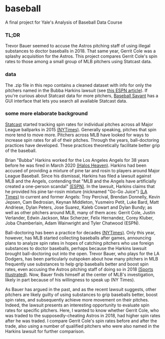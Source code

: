 # baseball

A final project for Yale's Analysis of Baseball Data Course

### TL;DR

Trevor Bauer seemed to accuse the Astros pitching staff of using illegal substances to doctor baseballs in 2018. That same year, Gerrit Cole was a splashy acquisition for the Astros. This project compares Gerrit Cole's spin rates to those among a small group of MLB pitchers using Statcast data. 

### data

The .zip file in this repo contains a cleaned dataset with info for only the pitchers named in the Bubba Harkins lawsuit (see [this ESPN article](https://www.espn.com/mlb/story/_/id/30671790/fired-los-angeles-angels-clubhouse-attendant-names-pitchers-ball-doctoring-case)). If you're curious about Statcast data for more pitchers, [Baseball Savant](https://baseballsavant.mlb.com/statcast_search) has a GUI interface that lets you search all available Statcast data.

### some more elaborate background

[Statcast](https://www.mlb.com/glossary/statcast) started tracking spin rates for individual pitches across all Major League ballparks in 2015 [(NYTimes)](https://www.nytimes.com/2015/04/22/sports/baseball/statcast-offers-a-way-to-quantify-baseballs-every-move.html). Generally speaking, pitches that spin more tend to move more. Pitchers across MLB have looked for ways to increase spin rates for all of their pitches. Through the years, ball-doctoring practices have developed. These practices theoretically facilitate better grip of the baseball. 

Brian "Bubba" Harkins worked for the Los Angeles Angels for 38 years before he was fired in March 2020 [(Halos Heaven)](https://www.halosheaven.com/2021/1/8/22220863/los-angeles-angels-mlb-news-scandal-brian-bubba-harkins). Harkins had been accused of providing a mixture of pine tar and rosin to players around Major League Baseball. Since his dismissal, Harkins has filed a lawsuit against MLB and the Angels, contending that "MLB and the Angels have artificially created a one-person scandal" [(ESPN)](https://www.espn.com/mlb/story/_/id/30671790/fired-los-angeles-angels-clubhouse-attendant-names-pitchers-ball-doctoring-case). In the lawsuit, Harkins claims that he provided his pine tar-rosin mixture (nicknamed "Go-Go Juice") [(LA Times)](https://www.latimes.com/sports/angels/story/2020-03-06/angels-employee-bubba-harkins-sold-homemade-substance-pitchers-applied-to-baseballs) to current and former Angels: Troy Percival, Brendan Donnelly, Kevin Jepsen, Cam Bedrosian, Keynan Middleton, Yusmeiro Petit, Luke Bard, Matt Andriese, Dylan Peters, Jose Suarez, Kaleb Cowart and Dylan Bundy; as well as other pitchers around MLB, many of them aces: Gerrit Cole, Justin Verlander, Edwin Jackson, Max Scherzer, Felix Hernandez, Corey Kluber, Joba Chamberlain, Adam Wainwright and Tyler Chatwood (ESPN).

Ball-doctoring has been a practice for decades [(NYTimes)](https://www.nytimes.com/2021/03/24/sports/baseball/foreign-substance-ball-doctoring.html). Only this year, however, has MLB started collecting baseballs after games, announcing plans to analyze spin rates in hopes of catching pitchers who use foreign substances to doctor baseballs, perhaps because the Harkins lawsuit brought ball-doctoring out into the open. Trevor Bauer, who plays for the LA Dodgers, has been particularly outspoken about how many pitchers in MLB frequently use substances to help grip baseballs better and boost spin rates, even accusing the Astros pitching staff of doing so in 2018 [(Sports Illustrated)](https://www.si.com/mlb/2018/05/02/trevor-bauer-houston-astros-spin-rate-pine-tar). Now, Bauer finds himself at the center of MLB's investigation, likely in part because of his willingness to speak up (NY Times).  

As Bauer has argued in the past, and as the recent lawsuit suggests, other pitchers are likely guilty of using substances to grip baseballs better, boost spin rates, and subsequently achieve more movement on their pitches. Indeed, the lawsuit presents an interesting opportunity to evaluate spin rates for specific pitchers. Here, I wanted to know whether Gerrit Cole, who was traded to the supposedly-cheating Astros in 2018, had higher spin rates after he was traded. I compare Gerrit Cole's spin rates before and after the trade, also using a number of qualified pitchers who were also named in the Harkins lawsuit for further comparison.
